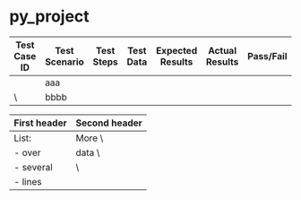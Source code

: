# py_project


| Test Case ID | Test Scenario | Test Steps | Test Data | Expected Results| Actual Results | Pass/Fail |
|------|---------------| ---------- | --------- | -------- | ------- | --------- |
|      | aaa           |            |           |          |         |           |
   \   |  bbbb         |





First header | Second header
-------------|---------------
List:        | More  \
- over       | data  \
- several    |       \
- lines      |
